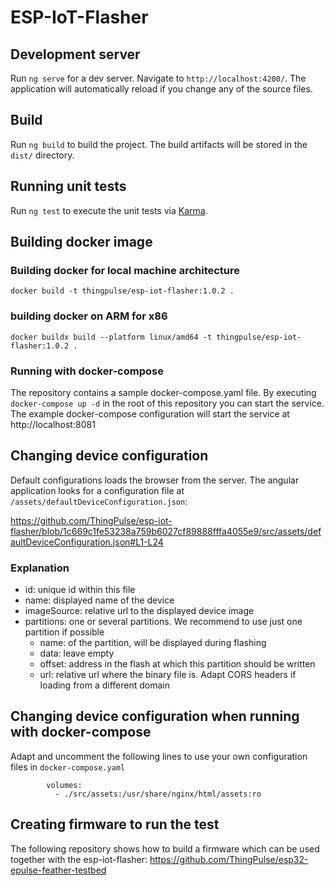 # ESP-IoT-Flasher

## Development server

Run `ng serve` for a dev server. Navigate to `http://localhost:4200/`. The application will automatically reload if you change any of the source files.

## Build

Run `ng build` to build the project. The build artifacts will be stored in the `dist/` directory.

## Running unit tests

Run `ng test` to execute the unit tests via [Karma](https://karma-runner.github.io).

## Building docker image

### Building docker for local machine architecture

`docker build -t thingpulse/esp-iot-flasher:1.0.2 . `

### building docker on ARM for x86

`docker buildx build --platform linux/amd64 -t thingpulse/esp-iot-flasher:1.0.2 .`

### Running with docker-compose

The repository contains a sample docker-compose.yaml file. By executing
`docker-compose up -d`
in the root of this repository you can start the service. The example docker-compose configuration
will start the service at http://localhost:8081

## Changing device configuration

Default configurations loads the browser from the server. The angular application looks for a configuration
file at `/assets/defaultDeviceConfiguration.json`: 

https://github.com/ThingPulse/esp-iot-flasher/blob/1c669c1fe53238a759b6027cf89888fffa4055e9/src/assets/defaultDeviceConfiguration.json#L1-L24

### Explanation

- id: unique id within this file
- name: displayed name of the device
- imageSource: relative url to the displayed device image
- partitions: one or several partitions. We recommend to use just one partition if possible
    - name: of the partition, will be displayed during flashing
    - data: leave empty
    - offset: address in the flash at which this partition should be written
    - url: relative url where the binary file is. Adapt CORS headers if loading from a different domain

## Changing device configuration when running with docker-compose

Adapt and uncomment the following lines to use your own configuration files in `docker-compose.yaml` 
```
        volumes:
          - ./src/assets:/usr/share/nginx/html/assets:ro
```

## Creating firmware to run the test

The following repository shows how to build a firmware which can be used together with the
esp-iot-flasher: https://github.com/ThingPulse/esp32-epulse-feather-testbed
